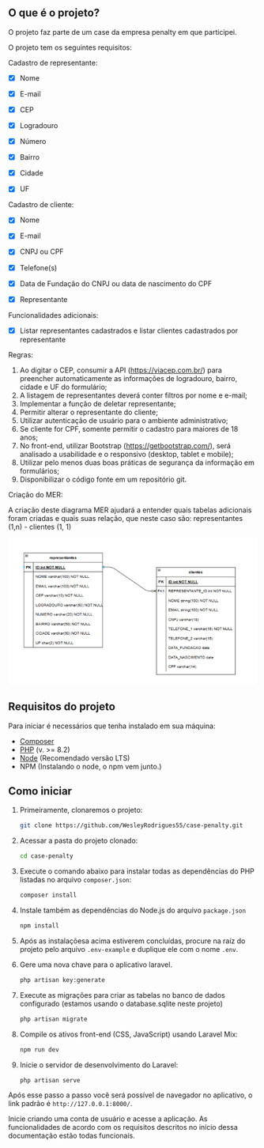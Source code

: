 ## O que é o projeto?

O projeto faz parte de um case da empresa penalty em que participei.

O projeto tem os seguintes requisitos:

Cadastro de representante:
- [x] Nome
- [x] E-mail
- [x] CEP
- [x] Logradouro
- [x] Número
- [x] Bairro
- [x] Cidade
- [x] UF


Cadastro de cliente:
- [x] Nome
- [x] E-mail
- [x] CNPJ ou CPF
- [x] Telefone(s)
- [x] Data de Fundação do CNPJ ou data de nascimento do CPF
- [x] Representante


Funcionalidades adicionais:
- [x] Listar representantes cadastrados e listar clientes cadastrados por representante

Regras:

1. Ao digitar o CEP, consumir a API (https://viacep.com.br/) para preencher 
automaticamente as informações de logradouro, bairro, cidade e UF do 
formulário; 
2. A listagem de representantes deverá conter filtros por nome e e-mail; 
3. Implementar a função de deletar representante; 
4. Permitir alterar o representante do cliente; 
5. Utilizar autenticação de usuário para o ambiente administrativo; 
6. Se cliente for CPF, somente permitir o cadastro para maiores de 18 anos; 
7. No front-end, utilizar Bootstrap (https://getbootstrap.com/), será analisado a 
usabilidade e o responsivo (desktop, tablet e mobile); 
8. Utilizar pelo menos duas boas práticas de segurança da informação em 
formulários; 
9. Disponibilizar o código fonte em um repositório git. 

Criação do MER:

A criação deste diagrama MER ajudará a entender quais tabelas adicionais foram criadas e quais suas relação, que neste caso são: representantes (1,n) - clientes (1, 1)

<img src="img-readme/mer.png" alt="mer" />


## Requisitos do projeto

Para iniciar é necessários que tenha instalado em sua máquina:
- [Composer](https://getcomposer.org/)
- [PHP](https://www.php.net/downloads) (v. >= 8.2)
- [Node](https://nodejs.org/en/) (Recomendado versão LTS)
- NPM (Instalando o node, o npm vem junto.)


## Como iniciar

1. Primeiramente, clonaremos o projeto:

    ```sh
    git clone https://github.com/WesleyRodrigues55/case-penalty.git
    ```

2. Acessar a pasta do projeto clonado:

    ```sh
    cd case-penalty
    ```

3. Execute o comando abaixo para instalar todas as dependências do PHP listadas no arquivo `composer.json`:

    ```sh
    composer install
    ```

4. Instale também as dependências do Node.js do arquivo `package.json`

    ```sh
    npm install
    ```

5. Após as instalaçõesa acima estiverem concluídas, procure na raíz do projeto pelo arquivo `.env-example` e duplique ele com o nome `.env`.


6. Gere uma nova chave para o aplicativo laravel.

    ```sh
    php artisan key:generate
    ```

7. Execute as migrações para criar as tabelas no banco de dados configurado (estamos usando o database.sqlite neste projeto)

    ```sh
    php artisan migrate
    ```

8. Compile os ativos front-end (CSS, JavaScript) usando Laravel Mix:

    ```sh
    npm run dev
    ```

7. Inicie o servidor de desenvolvimento do Laravel:

    ```sh
    php artisan serve
    ```


Após esse passo a passo você será possível de navegador no aplicativo, o link padrão é `http://127.0.0.1:8000/`.

Inicie criando uma conta de usuário e acesse a aplicação. As funcionalidades de acordo com os requisitos descritos no início dessa documentação estão todas funcionais.